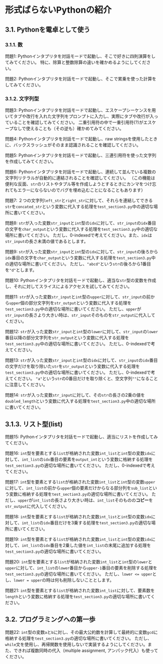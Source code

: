 # 形式ばらないPythonの紹介

## 3.1. Pythonを電卓として使う
### 3.1.1. 数
問題1:
Pythonインタプリタを対話モードで起動し、そこで好きに四則演算をしてみてください。
特に、除算と整数除算の違いを確かめるようにしてください。

問題2:
Pythonインタプリタを対話モードで起動し、そこで累乗を使った計算をしてみてください。

### 3.1.2. 文字列型
問題3:
Pythonインタプリタを対話モードで起動し、エスケープシーケンスを用いてタブや改行を入れた文字列をプロンプトに入力し、実際にタブや改行が入っていることを確認してみてください。
二重引用符の中で一重引用符(?)がエスケープなしで使えることも（その逆も）確かめてみてください。

問題4:
Pythonインタプリタを対話モードで起動し、raw stringsを使用したときに、バックスラッシュがそのまま認識されることを確認してください。

問題5:
Pythonインタプリタを対話モードで起動し、三連引用符を使った文字列を作成してみてください。

問題6:
Pythonインタプリタを対話モードで起動し、連続して並んでいる複数の文字列リテラルが自動的に連結されることを確認してください。
（この機能は便利な反面、`str`のリストやタプル等を作成しようとするときにカンマをつけ忘れてもエラーにならないのでバグを埋め込むことになることもあります）

問題7:
２つの文字列`left_str`と`right_str`に対して、それらを連結してできる`str`を`concated_str`という変数に代入する処理を`test_section3.py`中の適切な場所に書いてください。

問題8:
`str`が入った変数`str_input`と`int`型の`idx`に対して、`str_input`の`idx`番目の文字を`char_output`という変数に代入する処理を`test_section3.py`中の適切な場所に書いてください。
ただし、0-indexedで考えてください。また、`idx`は`str_input`の長さ未満の値であるとします。

問題9:
`str`が入った変数`str_input`と`int`型の`idx`に対して、`str_input`の後ろから`idx`番目の文字を`char_output`という変数に代入する処理を`test_section3.py`中の適切な場所に書いてください。
ただし、`"abcd"`という`str`の後ろから1番目を`"d"`とします。

問題10:
Pythonインタプリタを対話モードで起動し、適当な`str`型の変数を作成し、それに対してスライスによるアクセスを試してみてください。

問題11:
`str`が入った変数`str_input`と`int`型の`upper`に対して、`str_input`の前から`upper`個の部分文字列を`str_output`という変数に代入する処理を`test_section3.py`中の適切な場所に書いてください。
ただし、`upper`が`str_input`の長さより大きい時は、`str_input`そのものを`str_output`に代入してください。

問題12:
`str`が入った変数`str_input`と`int`型の`lower`に対して、`str_input`の`lower`番目以降の部分文字列を`str_output`という変数に代入する処理を`test_section3.py`中の適切な場所に書いてください。
ただし、0-indexedで考えてください。

問題13:
`str`が入った変数`str_input`と`int`型の`idx`に対して、`str_input`の`idx`番目の文字だけを取り除いた`str`を`str_output`という変数に代入する処理を`test_section3.py`中の適切な場所に書いてください。
ただし、0-indexedで考えてください。
`"a"`という`str`の0番目だけを取り除くと、空文字列`""`になることに注意してください。

問題14:
`str`が入った変数`str_input`に対して、その`str`の長さの2乗の値を`doubled_length`という変数に代入する処理を`test_section3.py`中の適切な場所に書いてください。


## 3.1.3. リスト型(list)
問題15:
Pythonインタプリタを対話モードで起動し、適当にリストを作成してみてください。

問題16:
`int`型を要素とする`list`が格納された変数`int_list`と`int`型の変数`idx`に対して、`int_list`の`idx`番目の要素を`output_int`という変数に格納する処理を`test_section3.py`の適切な場所に書いてください。
ただし、0-indexedで考えてください。

問題17:
`int`型を要素とする`list`が格納された変数`int_list`と`int`型の変数`upper`に対して、`int_list`の前から`upper`個の要素だけからなる部分列を`sub_list`という変数に格納する処理を`test_section3.py`の適切な場所に書いてください。
ただし、`upper`が`int_list`の長さより大きい時は、`int_list`そのものの**コピー**を`str_output`に代入してください。

問題18:
`int`型を要素とする`list`が格納された変数`int_list`と`int`型の変数`idx`に対して、`int_list`の`idx`番目だけを3乗する処理を`test_section3.py`の適切な場所に書いてください。

問題19:
`int`型を要素とする`list`が格納された変数`int_list`と`int`型の変数`idx`に対して、`int_list`の`idx`番目を2乗した値を`int_list`の末尾に追加する処理を`test_section3.py`の適切な場所に書いてください。

問題20:
`int`型を要素とする`list`が格納された変数`int_list`と`int`型の`lower`と`upper`に対して、`int_list`の`lower`番目から`upper-1`番目の要素を削除する処理を`test_section3.py`の適切な場所に書いてください。
ただし、`lower <= upper`とし、`lower = upper`の時は何も削除しないこととします。

問題21:
`int`型を要素とする`list`が格納された変数`int_list`に対して、要素数を`length`という変数に格納する処理を`test_section3.py`の適切な場所に書いてください。


## 3.2. プログラミングへの第一歩
問題22:
`int`型の変数`a`と`b`に対し、その最大公約数を計算して最終的に変数`gcd`に格納する処理を`test_section3.py`の適切な場所に書いてください。
ただし、`while`文を使用し、再帰関数を使用しないで実装するようにしてください。また、できれば複数同時の代入（multiple assignment, アンパック代入）も使ってください。
